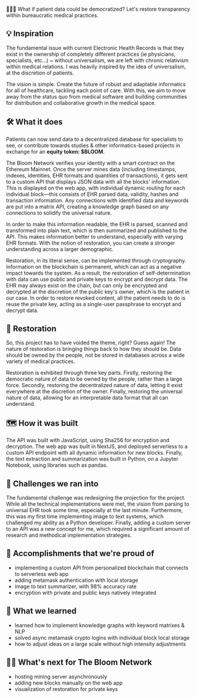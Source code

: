 🌸🌸🌸
What if patient data could be democratized? Let's restore transparency within bureaucratic medical practices.

## 💡 Inspiration 
The fundamental issue with current Electronic Health Records is that they exist in the ownership of completely different practices (ie physicians, specialists, etc...) ~ without universalism, we are left with chronic relativism within medical relations. I was heavily inspired by the idea of universalism, at the discretion of patients.

The vision is simple. Create the future of robust and adaptable informatics for all of healthcare, tackling each point of care. With this, we aim to move away from the status quo from medical software and building communities for distribution and collaborative growth in the medical space.

## 🛠 What it does
Patients can now send data to a decentralized database for specialists to see, or contribute towards studies & other informatics-based projects in exchange for an **equity token: $BLOOM**.

The Bloom Network verifies your identity with a smart contract on the Ethereum Mainnet. Once the server mines data (including timestamps, indexes, identities, EHR formats and quantities of transactions), it gets sent to a custom API that displays JSON data with all the blocks' information. This is displayed on the web app, with individual dynamic routing for each individual block—this consists of EHR parsed data, validity, hashes and transaction information. Any connections with identified data and keywords are put into a matrix API, creating a knowledge graph based on any connections to solidify the universal nature. 

In order to make this information readable, the EHR is parsed, scanned and transformed into plain text, which is then summarized and published to the API. This makes information better to understand, especially with varying EHR formats. With the notion of restoration, you can create a stronger understanding across a larger demographic. 

Restoration, in its literal sense, can be implemented through cryptography. Information on the blockchain is permanent, which can act as a negative impact towards the system. As a result, the restoration of self-determination with data can use public and private keys to encrypt and decrypt data. The EHR may always exist on the chain, but can only be encrypted and decrypted at the discretion of the public key's owner, which is the patient in our case. In order to restore revoked content, all the patient needs to do is reuse the private key, acting as a single-user passphrase to encrypt and decrypt data.  

## 🌸 Restoration
So, this project has to have voided the theme, right? Guess again! The nature of restoration is bringing things back to how they should be. Data should be owned by the people, not be stored in databases across a wide variety of medical practices.

Restoration is exhibited through three key parts. Firstly, restoring the democratic nature of data to be owned by the people, rather than a large force. Secondly, restoring the decentralized nature of data, letting it exist everywhere at the discretion of the owner. Finally, restoring the universal nature of data, allowing for an interpretable data format that all can understand.  

## 🗺 How it was built
The API was built with JavaScript, using Sha256 for encryption and decryption. The web app was built in NextJS, and deployed serverless to a custom API endpoint with all dynamic information for new blocks. Finally, the text extraction and summarization was built in Python, on a Jupyter Notebook, using libraries such as pandas.

## 🔑 Challenges we ran into
The fundamental challenge was redesigning the projection for the project. While all the technical implementations were met, the vision from parsing to universal EHR took some time, especially at the last minute. Furthermore, this was my first time implementing image to text systems, which challenged my ability as a Python developer. Finally, adding a custom server to an API was a new concept for me, which required a significant amount of research and methodical implementation strategies.

## 🚀 Accomplishments that we're proud of
- implementing a custom API from personalized blockchain that connects to serverless web app
- adding metamask authentication with local storage
- image to text summarizer, with 98% accuracy rate
- encryption with private and public keys natively integrated

## 🔎 What we learned
- learned how to implement knowledge graphs with keyword matrixes & NLP
- solved async metamask crypto logins with individual block local storage
- how to adjust ideas on a large scale without high intensity adjustments

## 🤷‍♂️ What's next for The Bloom Network
- hosting mining server asynchronously
- adding new blocks manually on the web app
- visualization of restoration for private keys
